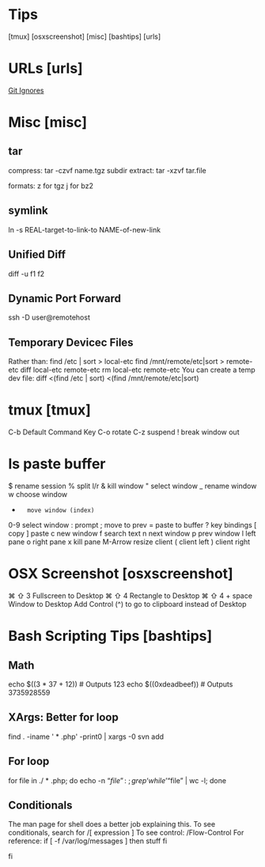 Tips
=========
[tmux]
[osxscreenshot]
[misc]
[bashtips]
[urls]

URLs [urls]
============
[Git Ignores](https://github.com/github/gitignore)

Misc [misc]
===========


tar
-------
compress:
tar -czvf name.tgz subdir 
extract:
tar -xzvf tar.file

formats:
z for tgz 
j for bz2


symlink
------------
ln -s REAL-target-to-link-to NAME-of-new-link

Unified Diff
-------------
diff -u f1 f2 

Dynamic Port Forward
----------------------
ssh -D <localportnumber> user@remotehost

Temporary Devicec Files
---------------------------
Rather than:
  find /etc | sort > local-etc
  find /mnt/remote/etc|sort > remote-etc
  diff local-etc remote-etc
  rm local-etc remote-etc
You can create a temp dev file:
  diff <(find /etc | sort) <(find /mnt/remote/etc|sort)

tmux [tmux]
============
C-b     Default Command Key
C-o     rotate
C-z     suspend
!       break window out
#       ls paste buffer
$       rename session
%       split l/r
&       kill window
"       select window
_       rename window
w       choose window
-       move window (index)
0-9     select window
:       prompt
;       move to prev
=       paste to buffer
?       key bindings
[       copy
]       paste
c       new window
f       search text
n       next window
p       prev window
l       left pane
o       right pane
x       kill pane
M-Arrow resize client
(       client left
)       client right

OSX Screenshot [osxscreenshot]
===============================
⌘ ⇧ 3             Fullscreen to Desktop
⌘ ⇧ 4             Rectangle to Desktop
⌘ ⇧ 4  + space    Window to Desktop
Add Control (^) to go to clipboard instead of Desktop
 

Bash Scripting Tips [bashtips]
=================================
Math
------
echo $((3 * 37 + 12)) # Outputs 123
echo $((0xdeadbeef)) # Outputs 3735928559

XArgs: Better for loop
------------------------
find . -iname ' * .php' -print0 | xargs -0 svn add

For loop
-----------
for file in ./ * .php; 
 do echo -n “$file”:\ ;
 grep ‘while’ “$file” | wc -l;
done


Conditionals
------------
The man page for shell does a better job explaining this.
To see conditionals, search for /\[ expression \]
To see control: /Flow-Control
For reference:
if [ -f /var/log/messages ]
then stuff
fi

fi









